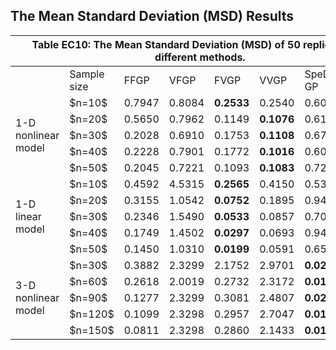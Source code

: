 ## The Mean Standard Deviation (MSD) Results

<table class="tg"><thead>
  <tr>
    <th class="tg-0pky" colspan="8">Table EC10: The Mean Standard Deviation (MSD) of 50 replicates for different methods.</th>
  </tr></thead>
<tbody>
  <tr>
    <td class="tg-0pky"></td>
    <td class="tg-0pky">Sample size</td>
    <td class="tg-0pky">FFGP</td>
    <td class="tg-0pky">VFGP</td>
    <td class="tg-0pky">FVGP</td>
    <td class="tg-0pky">VVGP</td>
    <td class="tg-0pky">SpeD-GP</td>
    <td class="tg-0pky">SCR</td>
  </tr>
  <tr>
    <td class="tg-0pky" rowspan="5">1-D nonlinear model</td>
    <td class="tg-0pky">$n=10$</td>
    <td class="tg-0pky">0.7947</td>
    <td class="tg-0pky">0.8084</td>
    <td class="tg-fymr"><b>0.2533</td>
    <td class="tg-0pky">0.2540</td>
    <td class="tg-0pky">0.6024</td>
    <td class="tg-0pky">0.8093</td>
  </tr>
  <tr>
    <td class="tg-0pky">$n=20$</td>
    <td class="tg-0pky">0.5650</td>
    <td class="tg-0pky">0.7962</td>
    <td class="tg-0pky">0.1149</td>
    <td class="tg-fymr"><b>0.1076</td>
    <td class="tg-0pky">0.6108</td>
    <td class="tg-0pky">0.4350</td>
  </tr>
  <tr>
    <td class="tg-0pky">$n=30$</td>
    <td class="tg-0pky">0.2028</td>
    <td class="tg-0pky">0.6910</td>
    <td class="tg-0pky">0.1753</td>
    <td class="tg-fymr"><b>0.1108</td>
    <td class="tg-0pky">0.6747</td>
    <td class="tg-0pky">0.1422</td>
  </tr>
  <tr>
    <td class="tg-0pky">$n=40$</td>
    <td class="tg-0pky">0.2228</td>
    <td class="tg-0pky">0.7901</td>
    <td class="tg-0pky">0.1772</td>
    <td class="tg-fymr"><b>0.1016</td>
    <td class="tg-0pky">0.6075</td>
    <td class="tg-0pky">0.1673</td>
  </tr>
  <tr>
    <td class="tg-0pky">$n=50$</td>
    <td class="tg-0pky">0.2045</td>
    <td class="tg-0pky">0.7221</td>
    <td class="tg-0pky">0.1093</td>
    <td class="tg-fymr"><b>0.1083</td>
    <td class="tg-0pky">0.7218</td>
    <td class="tg-0pky">0.1431</td>
  </tr>
  <tr>
    <td class="tg-0pky" rowspan="5">1-D linear model</td>
    <td class="tg-0pky">$n=10$</td>
    <td class="tg-0pky">0.4592</td>
    <td class="tg-0pky">4.5315</td>
    <td class="tg-fymr"><b>0.2565</td>
    <td class="tg-0pky">0.4150</td>
    <td class="tg-0pky">0.5361</td>
    <td class="tg-0pky">0.3150</td>
  </tr>
  <tr>
    <td class="tg-0pky">$n=20$</td>
    <td class="tg-0pky">0.3155</td>
    <td class="tg-c3ow">1.0542</td>
    <td class="tg-7btt"><b>0.0752</td>
    <td class="tg-c3ow">0.1895</td>
    <td class="tg-c3ow">0.9495</td>
    <td class="tg-c3ow">0.1424</td>
  </tr>
  <tr>
    <td class="tg-0pky">$n=30$</td>
    <td class="tg-0pky">0.2346</td>
    <td class="tg-c3ow">1.5490</td>
    <td class="tg-7btt"><b>0.0533</td>
    <td class="tg-c3ow">0.0857</td>
    <td class="tg-c3ow">0.7046</td>
    <td class="tg-c3ow">0.1201</td>
  </tr>
  <tr>
    <td class="tg-0pky">$n=40$</td>
    <td class="tg-0pky">0.1749</td>
    <td class="tg-c3ow">1.4502</td>
    <td class="tg-7btt"><b>0.0297</td>
    <td class="tg-c3ow">0.0693</td>
    <td class="tg-c3ow">0.9477</td>
    <td class="tg-c3ow">0.1065</td>
  </tr>
  <tr>
    <td class="tg-0pky">$n=50$</td>
    <td class="tg-0pky">0.1450</td>
    <td class="tg-c3ow">1.0310</td>
    <td class="tg-7btt"><b>0.0199</td>
    <td class="tg-c3ow">0.0591</td>
    <td class="tg-c3ow">0.6552</td>
    <td class="tg-c3ow">0.0482</td>
  </tr>
  <tr>
    <td class="tg-c3ow" rowspan="5">3-D nonlinear model</td>
    <td class="tg-0pky">$n=30$</td>
    <td class="tg-0pky">0.3882</td>
    <td class="tg-c3ow">2.3299</td>
    <td class="tg-c3ow">2.1752</td>
    <td class="tg-c3ow">2.9701</td>
    <td class="tg-7btt"><b>0.0274</td>
    <td class="tg-c3ow">0.3102</td>
  </tr>
  <tr>
    <td class="tg-0pky">$n=60$</td>
    <td class="tg-0pky">0.2618</td>
    <td class="tg-c3ow">2.0019</td>
    <td class="tg-c3ow">0.2732</td>
    <td class="tg-c3ow">2.3172</td>
    <td class="tg-7btt"><b>0.0181</td>
    <td class="tg-c3ow">0.2890</td>
  </tr>
  <tr>
    <td class="tg-0pky">$n=90$</td>
    <td class="tg-0pky">0.1277</td>
    <td class="tg-c3ow">2.3299</td>
    <td class="tg-c3ow">0.3081</td>
    <td class="tg-c3ow">2.4807</td>
    <td class="tg-7btt"><b>0.0237</td>
    <td class="tg-c3ow">0.1631</td>
  </tr>
  <tr>
    <td class="tg-0pky">$n=120$</td>
    <td class="tg-0pky">0.1099</td>
    <td class="tg-0pky">2.3298</td>
    <td class="tg-0pky">0.2957</td>
    <td class="tg-0pky">2.7047</td>
    <td class="tg-fymr"><b>0.0128</td>
    <td class="tg-0pky">0.1722</td>
  </tr>
  <tr>
    <td class="tg-0pky">$n=150$</td>
    <td class="tg-0pky">0.0811</td>
    <td class="tg-0pky">2.3298</td>
    <td class="tg-0pky">0.2860</td>
    <td class="tg-0pky">2.1433</td>
    <td class="tg-fymr"><b>0.0152</td>
    <td class="tg-0pky">0.0954</td>
  </tr>
</tbody></table>
